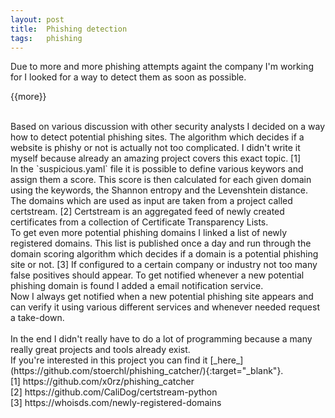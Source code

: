 ```yaml
---
layout: post
title:  Phishing detection
tags:   phishing
---
```


Due to more and more phishing attempts againt the company I'm working for I looked for a way to detect them as soon as possible.

{{more}}

<br/>
Based on various discussion with other security analysts I decided on a way how to detect potential phishing sites. The algorithm which decides if a website is phishy or not is actually not too complicated. I didn't write it myself because already an amazing project covers this exact topic. [1]
</br/>
In the `suspicious.yaml` file it is possible to define various keywors and assign them a score. This score is then calculated for each given domain using the keywords, the Shannon entropy and the Levenshtein distance. The domains which are used as input are taken from a project called certstream. [2] Certstream is an aggregated feed of newly created certificates from a collection of Certificate Transparency Lists. <br/>
To get even more potential phishing domains I linked a list of newly registered domains. This list is published once a day and run through the domain scoring algorithm which decides if a domain is a potential phishing site or not. [3]
If configured to a certain company or industry not too many false positives should appear. To get notified whenever a new potential phishing domain is found I added a email notification service.<br/>
Now I always get notified when a new potential phishing site appears and can verify it using various different services and whenever needed request a take-down.<br/><br/>
In the end I didn't really have to do a lot of programming because a many really great projects and tools already exist. <br/>
If you're interested in this project you can find it [_here_](https://github.com/stoerchl/phishing_catcher/){:target="_blank"}. 

<br/>
[1] https://github.com/x0rz/phishing_catcher<br/>
[2] https://github.com/CaliDog/certstream-python<br/>
[3] https://whoisds.com/newly-registered-domains

